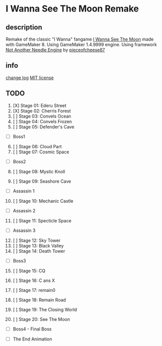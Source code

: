 # I Wanna See The Moon Remake

## description

Remake of the classic "I Wanna" fangame [I Wanna See The Moon](https://www.delicious-fruit.com/ratings/game_details.php?id=11706) made with GameMaker 8.
Using GameMaker 1.4.9999 engine.
Using framework [Not Another Needle Engine](https://github.com/pieceofcheese87/studiofusionengine) by [pieceofcheese87](https://github.com/pieceofcheese87)

## info

[change log](./changelog.md)
[MIT license](./LICENSE)

## TODO

01. [X] Stage 01: Ederu Street
02. [X] Stage 02: Cherris Forest
03. [ ] Stage 03: Convels Ocean
04. [ ] Stage 04: Convels Frozen
05. [ ] Stage 05: Defender's Cave
-   [ ] Boss1

06. [ ] Stage 06: Cloud Part
07. [ ] Stage 07: Cosmic Space
-   [ ] Boss2

08. [ ] Stage 08: Mystic Knoll

09. [ ] Stage 09: Seashore Cave
-   [ ] Assassin 1

10. [ ] Stage 10: Mechanic Castle
-   [ ] Assassin 2

11. [ ] Stage 11: Specticle Space
-   [ ] Assassin 3

12. [ ] Stage 12: Sky Tower
13. [ ] Stage 13: Black Valley
14. [ ] Stage 14: Death Tower
-   [ ] Boss3

15. [ ] Stage 15: CQ
16. [ ] Stage 16: C ans X
17. [ ] Stage 17: remain0
18. [ ] Stage 18: Remain Road

19. [ ] Stage 19: The Closing World
20. [ ] Stage 20: See The Moon
-   [ ] Boss4 - Final Boss

-   [ ] The End Animation
